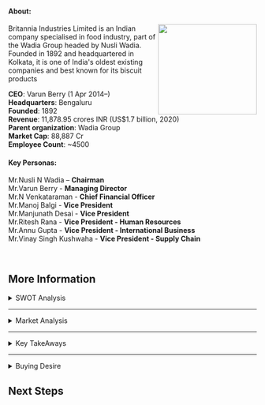 #### **About:**
<img align="right" width="200" height="183" src="https://res.cloudinary.com/crunchbase-production/image/upload/c_lpad,h_256,w_256,f_auto,q_auto:eco,dpr_1/rxvipmqjxnfw4ubc3agh">

Britannia Industries Limited is an Indian company specialised in food industry, part of the Wadia Group headed by Nusli Wadia. Founded in 1892 and headquartered in Kolkata, it is one of India's oldest existing companies and best known for its biscuit products

**CEO**: Varun Berry (1 Apr 2014–)<br/>
**Headquarters**: Bengaluru<br/>
**Founded**: 1892<br/>
**Revenue**: 11,878.95 crores INR (US$1.7 billion, 2020)<br/>
**Parent organization**: Wadia Group<br/>
**Market Cap**: 88,887 Cr<br/>
**Employee Count**: ~4500<br/>



#### **Key Personas:**

Mr.Nusli N Wadia – **Chairman**<br/>
Mr.Varun Berry - **Managing Director**<br/>
Mr.N Venkataraman - **Chief Financial Officer**<br/>
Mr.Manoj Balgi - **Vice President**<br/>
Mr.Manjunath Desai - **Vice President**<br/>
Mr.Ritesh Rana - **Vice President - Human Resources**<br/>
Mr.Annu Gupta - **Vice President - International Business**<br/>
Mr.Vinay Singh Kushwaha - **Vice President - Supply Chain**<br/>

<br/>


## More Information
<details>
<summary>SWOT Analysis</summary>
  
![swot](https://github.com/ckeerti/Plan/blob/main/pics/Screenshot%202021-11-17%20at%2011.14.01%20AM.png)
</pre>
</details>

---
<details>
<summary>Market Analysis</summary>
  
**Market Research:**<br/>
![analysis](https://github.com/ckeerti/Plan/blob/main/pics/Screenshot%202021-11-17%20at%2011.19.59%20AM.png)

  </pre>
</details>

---
  <details>
<summary>Key TakeAways</summary>
  
<br/>
  
1. Britannia Q2 results: Consolidated PAT slumps 23% YoY, misses estimate; **sales rise 5.5%**<br/>
2. Britannia rural business contribution may **rise to 50% in 3 years**<br/>
3. 32.89% increase in the Net Income for FY 21<br/>
</pre>
</details>

---
<details>
<summary>Buying Desire</summary>
<br/>
  <br/>
<img src="https://user-images.githubusercontent.com/57761611/142142896-7fe077d1-3df4-4d26-b9d2-a74463cbf8b7.png" width="450"/>

</details>

## Next Steps
